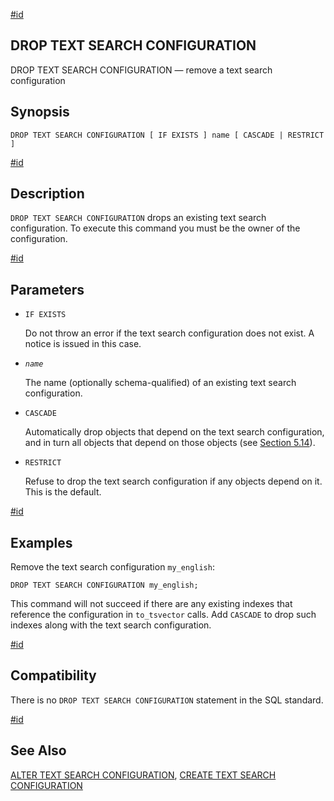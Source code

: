 [#id](#SQL-DROPTSCONFIG)

## DROP TEXT SEARCH CONFIGURATION

DROP TEXT SEARCH CONFIGURATION — remove a text search configuration

## Synopsis

```
DROP TEXT SEARCH CONFIGURATION [ IF EXISTS ] name [ CASCADE | RESTRICT ]
```

[#id](#id-1.9.3.136.5)

## Description

`DROP TEXT SEARCH CONFIGURATION` drops an existing text search configuration. To execute this command you must be the owner of the configuration.

[#id](#id-1.9.3.136.6)

## Parameters

- `IF EXISTS`

  Do not throw an error if the text search configuration does not exist. A notice is issued in this case.

- _`name`_

  The name (optionally schema-qualified) of an existing text search configuration.

- `CASCADE`

  Automatically drop objects that depend on the text search configuration, and in turn all objects that depend on those objects (see [Section 5.14](ddl-depend)).

- `RESTRICT`

  Refuse to drop the text search configuration if any objects depend on it. This is the default.

[#id](#id-1.9.3.136.7)

## Examples

Remove the text search configuration `my_english`:

```
DROP TEXT SEARCH CONFIGURATION my_english;
```

This command will not succeed if there are any existing indexes that reference the configuration in `to_tsvector` calls. Add `CASCADE` to drop such indexes along with the text search configuration.

[#id](#id-1.9.3.136.8)

## Compatibility

There is no `DROP TEXT SEARCH CONFIGURATION` statement in the SQL standard.

[#id](#id-1.9.3.136.9)

## See Also

[ALTER TEXT SEARCH CONFIGURATION](sql-altertsconfig), [CREATE TEXT SEARCH CONFIGURATION](sql-createtsconfig)
